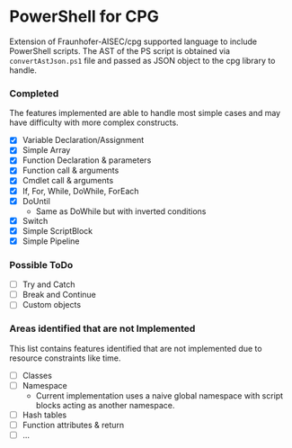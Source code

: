 # PowerShell for CPG
Extension of Fraunhofer-AISEC/cpg supported language to include PowerShell scripts.
The AST of the PS script is obtained via `convertAstJson.ps1` file and passed as JSON object
to the cpg library to handle.  


### Completed
The features implemented are able to handle most simple cases and may have difficulty with more complex constructs.
- [x] Variable Declaration/Assignment
- [x] Simple Array 
- [x] Function Declaration & parameters
- [x] Function call & arguments
- [x] Cmdlet call & arguments
- [x] If, For, While, DoWhile, ForEach
- [x] DoUntil
  - Same as DoWhile but with inverted conditions
- [x] Switch
- [x] Simple ScriptBlock
- [x] Simple Pipeline

### Possible ToDo
- [ ] Try and Catch 
- [ ] Break and Continue
- [ ] Custom objects

### Areas identified that are not Implemented
This list contains features identified that are not implemented due to resource constraints like time.
- [ ] Classes
- [ ] Namespace
  - Current implementation uses a naive global namespace with script blocks acting as another namespace.
- [ ] Hash tables
- [ ] Function attributes & return
- [ ] ...
